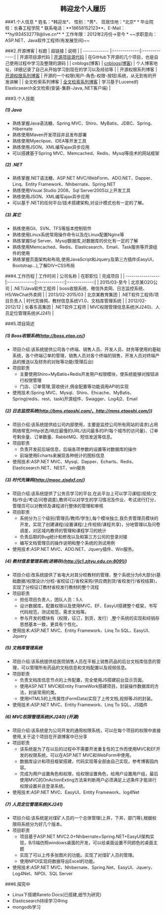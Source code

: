 ﻿<h2 align = "center">韩迎龙个人履历</h2>
###1.个人信息
* 姓名：*韩迎龙*、            性别：*男*、            现居住地：*北京*
* 毕业院校：长春工程学院
* 联系电话：**18658152123**、E-Mail：**hyl934532778@live.cn**
* 工作年限：2012年2月份->至今
* ~~求职意向：ASP.NET、Java软件工程师(有发展空间)~~	 

###2.开源博客
| 标题        | 超链接           | 说明           |
| ------------- |:-------------:|:-------------:|
| 开源项目源代码     | [开源项目源代码](https://github.com/kencery "开源项目源代码") | 在GitHub下开源的几个项目，也是自己使用过程中学习及整理的源码 |
| cnblogs(博客)      | [cnblogs(博客)](http://www.cnblogs.com/hanyinglong "cnblogs(博客)")      |  个人博客地址，详细记录了自己从开始学习到现在的学习以及经验等 |
| 开源权限系列博客 |  [开源权限系列博客](http://www.cnblogs.com/hanyinglong/archive/2013/03/22/2976478.html "开源权限系列博客")   | 开源的一个权限(用户-角色-权限-按钮)系统，从无到有的开发讲解  |
| 全文检索系列博客 |  [全文检索系列博客](http://www.cnblogs.com/hanyinglong/p/5464604.html,"全文检索系列博客")   | 学习基于Lucene的Elasticsearch全文检索(安装-集群-Java,.NET客户端) |

###3.个人技能
##### (1) Java
* 熟练掌握Java语法糖、Spring MVC、Shiro、MyBatis、JDBC、Spring、Hibernate
* 熟练使用Maven开发项目并且发布部署
* 熟练使用Myeclipse、IDEA等开发工具
* 熟练使用JSON、XML编写ajax异步应用
* 可以搭建基于Spring MVC、Memcached、Redis、Mysql等技术的网站框架

##### (2) .NET
* 熟练掌握.NET语法糖、ASP.NET MVC/WebForm、ADO.NET、Dapper、Linq、Entity Framework、Nhibernate、Spring.NET
* 熟练使用Visual Studio 2008、Sql Server2005以上开发工具
* 熟练使用JSON、XML编写ajax异步应用
* 可以基于.NET的任何平台/技术搭建架构,对设计模式也有一定的了解。

##### (3) 其它
* 熟练使用Git、SVN、TFS等版本控制软件
* 熟练使用Linux系统常用操作命令以及在Linux配置Nginx等
* 熟练掌握Sql Server、Mysql数据库,对数据库的优化有一定的了解
* 熟练使用Memcached、Redis、Elasticsearch、Email、Task服务等开源组件的使用
* 熟练掌握页面架构和布局,使用JavaScript和Jquery及第三方插件(EasyUI，Bootstrap...),了解DIV+CSS布局

###4.工作历程
| 工作时间          | 公司名称  | 在职职位      | 完成项目       |
| ----------------- |:-------------:|:-------------:|:-------------:|
| 2015/03-至今      | 北京某O2O公司 | .NET/Java软件工程师 | boss收银系统、微信外卖网、日志监控系统、H5/WeChat外卖网 |
| 2013/02-2015/03   | 北京某教育集团 | .NET软件工程师/项目负责人 | 时代先锋网、教材信息系统V1.0、文档库管理系统 |
| 2012/02-2012/12   | 长春东高集团 | .NET软件工程师 | MVC权限管理信息系统(KJ240)、人员定位管理系统(KJ241) |

###5.项目简述
##### (1) Boss收银系统(http://boss.etao.cn/)
* 项目介绍:该系统提供公司各个终端、销售人员、开发人员、财务等使用的基础系统，各个终端订单的管理，销售人员对各个终端的销售，开发人员对终端产品的推送以及财务的对账等功能(管理后台)
* 项目职责
	* 主要使用Shiro+MyBatis+Redis开发用户权限模块，使系统能够对按钮进行权限管理
	* 门店、订单管理,营收统计,佣金配置等功能调用API的实现
* 使用技术:Spring MVC、Mysql、Shiro、Ehcache、MyBatis、Spring(redis、rest、task)开源组件、Swagger、Log4j2、Email

##### (2) 日志监控系统(http://bms.etaoshi.com/、http://mms.etaoshi.com/))
* 项目介绍:该系统提供给公司内部使用，主要是监控公司所有网站的请求(占用网络带宽/Http状态/响应最慢的URL/访问最多的IP/每个城市的访问量)、订单号剩余量、订单数量、RabbitMQ、短信发送等信息。
* 项目职责
	* 负责开发前后端信息，后端各项参数的设置等对数据库的操作
	* 前端使用Echarts来展现各种统计的图标信息
* 使用技术:ASP.NET MVC、Mysql、Dapper、Echarts、Redis、Elasticsearch.NET、NEST、win服务

##### (3) 时代先锋网(http://mooc.zjsdxf.cn/)
* 项目介绍:该系统提供了公务员学习的平台,在此平台上可以学习课程(视频/文档/作业/考试/问卷调差),教师可以对学生的学习情况及作业、考试进行打分，管理员可以对教师及课程进行整体的管理和审核
* 项目职责
	* 系统分为三个级别(管理员/教师/学生),每个模块独立,我负责管理员模块的开发，实现了创建课程(设置课程/上传视频/课程共享)，分地管理以及问卷调差，对区域内教师的管理和课程学习的统计
	* 负责后期的Bug统计和修改以及和第三方公司的登录对接
	* 编写文档管理员的操作说明和整个系统的测试用例
* 使用技术:ASP.NET MVC、ADO.NET、Jquery插件、Win服务。

##### (4) 教材信息管理系统(进销存)(http://jc1.zjtvu.edu.cn:8091/)
* 项目介绍:改系统提供了省电大对其分校教材的管理，整个系统分为6大部分(基础数据/权限设计/分校-省校征订/省校采购/供应商到货/省校发行/省校结算)，实现了分校征订教材省校发行教材的整个流程
* 项目职责
	* 担任项目负责人，团队人员：5人
	* 设计数据库，配置权限以及使用MVC、EF、EasyUI搭建整个框架，书写代码规范，测试规范，需求文档等。
	* 参与开发的模块有（权限，征订，到货，发行）,整个系统的实现和经销存思想基本一致，更具有个性化。
* 使用技术:ASP.NET MVC、Entity Framework、Linq To SQL、EasyUI、Jquery

##### (5) 文档库管理系统
* 项目介绍:该系统提供给医院销售人员在平板上销售药品的后台文档库信息的管理，可以管理所有药品的文档信息和文档配置以及视频信息。
* 项目职责
	* 负责文档库信息节点的上传配置，完全使用JS搭建前台显示页面。
	* 使用ASP.NET MVC和Entity FrameWork搭建项目，封装操作数据库的方法，封装常用的类。
	* 使用HTML5的上传属性(FormData)实现了上传文档,视频等JS的封装。
* 使用技术:ASP.NET MVC、Entity Framework、Linq To SQL、JS插件

##### (6) MVC权限管理系统(KJ240) (开源)
* 项目介绍:该系统是为公司开发的通用权限系统，可以在每个项目的权限中直接使用,关于这个项目在开源博客中已分享
* 项目职责
	* 该系统是为了在以后的过程中不需要开发重复性的工作而使用MVC和EF开发的权限系统，可以在ASP.NET MVC和WebForm中使用。
	* 数据库设计和项目框架搭建，代码实现等全部由自己实现，参考博客园内容。
	* 完成为用户设置角色和权限，给权限设置角色，给用户设置用户组，最后使用MVC的OnActionExting方法来判断用户必须满足上述条件才能进行权限设置并且登录系统。
* 使用技术:ASP.NET MVC、EasyUI、Entity Framework、log4Net

##### (7) 人员定位管理系统(KJ241)
* 项目介绍:该系统是对煤矿人员的一个总体管理(上井，下井，部门等),根据权限将系统分为好几个版本。
* 项目职责
	* 项目基于ASP.NET MVC2.0+Nhibernate+Spring.NET+EasyUI架构实现，B/S端仿照windows桌面的开发，可以给桌面设置不同颜色的桌面主题
	* 实现了可以上传多张图片的功能。实现了对煤矿人员的管理。
	* 使用NPOI实现将数据导出Excel的功能。
* 使用技术:ASP.NET MVC、Nhibernate、Spring.Net、EasyUI、Jquery、Log4Net、NPOI、SQL Server

###6.探究中
* Linux下搭建Raneto Docs(已搭建,细节为研究)
* Elasticsearch持续学习中ing
* mongodb学习